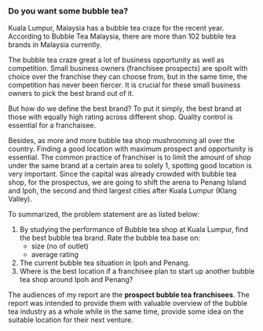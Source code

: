 ### Do you want some bubble tea?

Kuala Lumpur, Malaysia has a bubble tea craze for the recent year. According to Bubble Tea Malaysia, there are more than 102 bubble tea brands in Malaysia currently. 

The bubble tea craze great a lot of business opportunity as well as competition. Small business owners (franchisee prospects) are spoilt 
with choice over the franchise they can choose from, but in the same time, the competition has never been fiercer. It is crucial for 
these small business owners to pick the best brand out of it.

But how do we define the best brand? To put it simply, the best brand at those with equally high rating across different shop.
Quality control is essential for a franchaisee. 

Besides, as more and more bubble tea shop mushrooming all over the country. Finding a good location with maximum prospect and opportunity is essential. The common practice of franchiser is to limit the amount of shop under the same brand at a certain area to solely 1, spotting good location is very important. Since
the capital was already crowded with bubble tea shop, for the prospectus, we are going to shift the arena to Penang Island and Ipoh, the second
and third largest cities after Kuala Lumpur (Klang Valley).

To summarized, the problem statement are as listed below:
1. By studying the performance of Bubble tea shop at Kuala Lumpur, find the best bubble tea brand. Rate the bubble tea base on:
   - size (no of outlet)
   - average rating
2. The current bubble tea situation in Ipoh and Penang.
3. Where is the best location if a franchisee plan to start up another bubble tea shop around Ipoh and Penang?

The audiences of my report are the **prospect bubble tea franchisees**. The report was intended to provide them with valuable overview of 
the bubble tea industry as a whole while in the same time, provide some idea on the suitable location for their next venture. 
